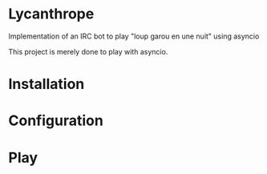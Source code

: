# Lycanthrope

Implementation of an IRC bot to play "loup garou en une nuit" using asyncio

This project is merely done to play with asyncio.

# Installation

# Configuration

# Play

